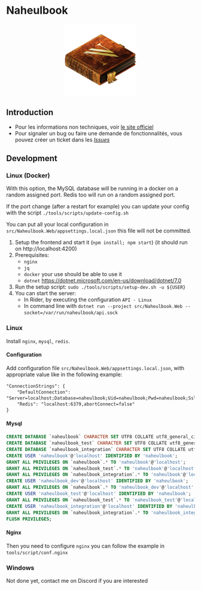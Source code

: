 # Naheulbook

<p align="center">
  <img alt="Logo" src="doc/logo.png">
</p>

## Introduction

- Pour les informations non techniques, voir [le site officiel](https://naheulbook.fr/)
- Pour signaler un bug ou faire une demande de fonctionnalités, vous pouvez créer un ticket dans les [*Issues*](https://github.com/Socolin/NaheulbookBackend/issues)


## Development

### Linux (Docker)

With this option, the MySQL database will be running in a docker on a random assigned port. Redis too will run on a
random assigned port.

If the port change (after a restart for example) you can update your config with the
script `./tools/scripts/update-config.sh`

You can put all your local configuration in `src/Naheulbook.Web/appsettings.local.json` this file will not be committed.

1. Setup the frontend and start it (`npm install; npm start`) (it should run on http://localhost:4200)
2. Prerequisites:
    - `nginx`
    - `jq`
    - `docker` your use should be able to use it
    - `dotnet` https://dotnet.microsoft.com/en-us/download/dotnet/7.0
3. Run the setup script: `sudo ./tools/scripts/setup-dev.sh -u ${USER}`
4. You can start the server:
    - In Rider, by executing the configuration `API - Linux`
    - In command line with `dotnet run --project src/Naheulbook.Web --socket=/var/run/naheulbook/api.sock`

### Linux

Install `nginx`, `mysql`, `redis`.

#### Configuration

Add configuration file `src/Naheulbook.Web/appsettings.local.json`, with appropriate value like in the following
example:

```
"ConnectionStrings": {
    "DefaultConnection": "Server=localhost;Database=naheulbook;Uid=naheulbook;Pwd=naheulbook;SslMode=None;CharSet=utf8;AllowPublicKeyRetrieval=True;Port=3306",
    "Redis": "localhost:6379,abortConnect=false"
}
```

#### Mysql

```sql
CREATE DATABASE `naheulbook` CHARACTER SET UTF8 COLLATE utf8_general_ci;
CREATE DATABASE `naheulbook_test` CHARACTER SET UTF8 COLLATE utf8_general_ci;
CREATE DATABASE `naheulbook_integration` CHARACTER SET UTF8 COLLATE utf8_general_ci;
CREATE USER 'naheulbook'@'localhost' IDENTIFIED BY 'naheulbook';
GRANT ALL PRIVILEGES ON `naheulbook`.* TO 'naheulbook'@'localhost';
GRANT ALL PRIVILEGES ON `naheulbook_test`.* TO 'naheulbook'@'localhost';
GRANT ALL PRIVILEGES ON `naheulbook_integration`.* TO 'naheulbook'@'localhost';
CREATE USER 'naheulbook_dev'@'localhost' IDENTIFIED BY 'naheulbook';
GRANT ALL PRIVILEGES ON `naheulbook`.* TO 'naheulbook_dev'@'localhost';
CREATE USER 'naheulbook_test'@'localhost' IDENTIFIED BY 'naheulbook';
GRANT ALL PRIVILEGES ON `naheulbook_test`.* TO 'naheulbook_test'@'localhost';
CREATE USER 'naheulbook_integration'@'localhost' IDENTIFIED BY 'naheulbook';
GRANT ALL PRIVILEGES ON `naheulbook_integration`.* TO 'naheulbook_integration'@'localhost';
FLUSH PRIVILEGES;
```

#### Nginx

Then you need to configure `nginx`  you can follow the example in `tools/script/conf.nginx`

### Windows

Not done yet, contact me on Discord if you are interested
